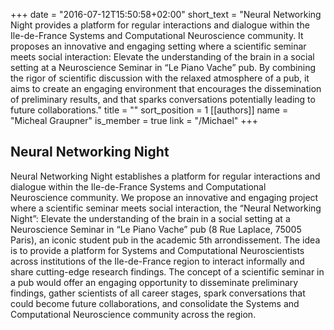  +++
date = "2016-07-12T15:50:58+02:00"
short_text = "Neural Networking Night provides a platform for regular interactions and dialogue within the Ile-de-France Systems and Computational Neuroscience community. It proposes an innovative and engaging setting where a scientific seminar meets social interaction: Elevate the understanding of the brain in a social setting at a Neuroscience Seminar in “Le Piano Vache” pub. By combining the rigor of scientific discussion with the relaxed atmosphere of a pub, it aims to create an engaging environment that encourages the dissemination of preliminary results, and that sparks conversations potentially leading to future collaborations."
title = ""
sort_position = 1
[[authors]]
    name = "Micheal Graupner"
    is_member = true
    link = "/Michael"
+++

## Neural Networking Night

Neural Networking Night establishes a platform for regular interactions and dialogue within the Ile-de-France Systems and Computational Neuroscience community. We propose an innovative and engaging project where a scientific seminar meets social interaction, the “Neural Networking Night”: Elevate the understanding of the brain in a social setting at a Neuroscience Seminar in “Le Piano Vache” pub (8 Rue Laplace, 75005 Paris), an iconic student pub in the academic 5th arrondissement. The idea is to provide a platform for Systems and Computational Neuroscientists across institutions of the Ile-de-France region to interact informally and share cutting-edge research findings. The concept of a scientific seminar in a pub would offer an engaging opportunity to disseminate preliminary findings, gather scientists of all career stages, spark conversations that could become future collaborations, and consolidate the Systems and Computational Neuroscience community across the region.

